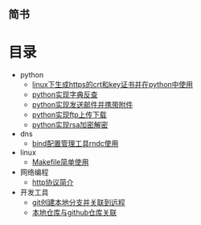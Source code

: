 ## 简书

# 目录
- python
    - [linux下生成https的crt和key证书并在python中使用](python/1.1.md)
    - [python实现字典反查](python/1.2.md)
    - [python实现发送邮件并携带附件](python/1.3.md)
    - [python实现ftp上传下载](python/1.4.md)
    - [python实现rsa加密解密](python/1.5.md)
- dns
    - [bind配置管理工具rndc使用](dns/2.1.md)
- linux
    - [Makefile简单使用](linux/3.1.md)
- 网络编程
    - [http协议简介](net/4.1.md)
- 开发工具
    - [git创建本地分支并关联到远程](kit/5.1.md)
    - [本地仓库与github仓库关联](kit/5.2.md)

